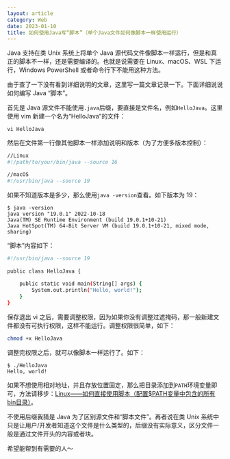 ```yaml
---
layout: article
category: Web
date: 2023-01-10
title: 如何使用Java写“脚本”（单个Java文件如何像脚本一样使用运行）
---
```

<!-- excerpt-start -->
Java 支持在类 Unix 系统上将单个 Java 源代码文件像脚本一样运行，但是和真正的脚本不一样，还是需要编译的。也就是说需要在 Linux、macOS、WSL 下运行，Windows PowerShell 或者命令行下不能用这种方法。

由于查了一下没有看到详细说明的文章，这里写一篇文章记录一下。下面详细说说如何编写 Java “脚本”。

首先是 Java 源文件不能使用`.java`后缀，要直接是文件名，例如`HelloJava`。这里使用 vim 新建一个名为“HelloJava”的文件：

```
vi HelloJava
```

然后在文件第一行像其他脚本一样添加说明和版本（为了方便多版本控制）：

```bash
//Linux
#!/path/to/your/bin/java --source 16

//macOS
#!/usr/bin/java --source 19
```

如果不知道版本是多少，那么使用`java -version`查看。如下版本为 19：

```
$ java -version
java version "19.0.1" 2022-10-18
Java(TM) SE Runtime Environment (build 19.0.1+10-21)
Java HotSpot(TM) 64-Bit Server VM (build 19.0.1+10-21, mixed mode, sharing)
```

“脚本”内容如下：

```bash
#!/usr/bin/java --source 19
 
public class HelloJava {
 
    public static void main(String[] args) {
        System.out.println("Hello, world!");
    }
}
```

保存退出 vi 之后，需要调整权限，因为如果你没有调整过遮掩码，那一般新建文件都没有可执行权限，这样不能运行。调整权限很简单，如下：

```bash
chmod +x HelloJava
```

调整完权限之后，就可以像脚本一样运行了。如下：

```
$ ./HelloJava
Hello, world!
```

如果不想使用相对地址，并且存放位置固定，那么把目录添加到`PATH`环境变量即可，方法请移步：[Linux——如何直接使用脚本（配置$PATH变量中包含的所有bin目录）](https://blog.csdn.net/qq_33919450/article/details/120934593)。

不使用后缀我猜是 Java 为了区别源文件和“脚本文件”。再者说在类 Unix 系统中只是让用户/开发者知道这个文件是什么类型的，后缀没有实际意义，区分文件一般是通过文件开头的内容或者块。

希望能帮到有需要的人～